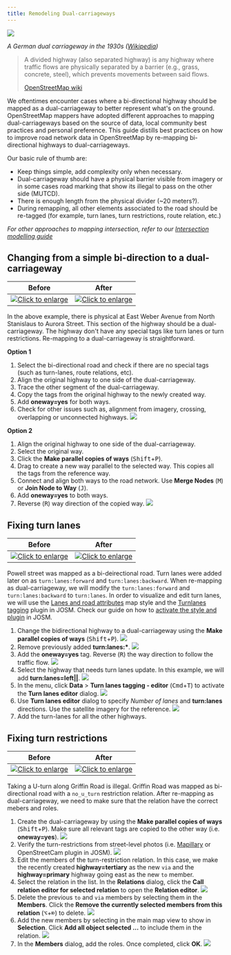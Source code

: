 ```yaml
---
title: Remodeling Dual-carriageways
---
```


![]({{site.baseurl}}/images/dual-carriageway/1200px-German_Autobahn_1936_1939.jpg)

*A German dual carriageway in the 1930s ([Wikipedia](https://upload.wikimedia.org/wikipedia/commons/thumb/b/bc/German_Autobahn_1936_1939.jpg/1200px-German_Autobahn_1936_1939.jpg))*

> A divided highway (also separated highway) is any highway where traffic flows are physically separated by a barrier (e.g., grass, concrete, steel), which prevents movements between said flows.
>
> [OpenStreetMap wiki]( https://wiki.openstreetmap.org/wiki/Editing_Standards_and_Conventions#Divided_highways)

We oftentimes encounter cases where a bi-directional highway should be mapped as a dual-carriageway to better
represent what's on the ground. OpenStreetMap mappers have adopted different approaches to mapping dual-carriageways
based on the source of data, local community best practices and personal preference. This guide distills best
practices on how to improve road network data in OpenStreetMap by re-mapping bi-directional highways to dual-carriageways.  

Our basic rule of thumb are:

*   Keep things simple, add complexity only when necessary.
*   Dual-carriageway should have a physical barrier visible from imagery or in some cases road marking that show its illegal to pass on the other side (MUTCD).
*   There is enough length from the physical divider (~20 meters?).
*   During remapping, all other elements associated to the road should be re-tagged (for example, turn lanes, turn restrictions, route relation, etc.)

*For other approaches to mapping intersection, refer to our [Intersection modelling guide]({{site.baseurl}}/mapping-for-navigation/modeling-intersections-for-map-navigation/)*

## Changing from a simple bi-direction to a dual-carriageway

<!-- https://www.openstreetmap.org/#map=18/37.955426/-121.281075 -->

|Before|After|
|---|---|
|[![][4ae13b0b]][4ae13b0b]|[![][082fb704]][082fb704]|

  [4ae13b0b]: {{site.baseurl}}/images/dual-carriageway/add-a-way-before.png "Click to enlarge"
  [082fb704]: {{site.baseurl}}/images/dual-carriageway/add-a-way-after.png "Click to enlarge"

In the above example, there is physical at East Weber Avenue from North Stanislaus to Aurora Street. This section of the highway should be a dual-carriageway.  The highway don't have any special tags like turn lanes or turn restrictions.  Re-mapping to a dual-carriageway is straightforward.

**Option 1**

1.  Select the bi-directional road and check if there are no special tags (such as turn-lanes, route relations, etc).
2.  Align the original highway to one side of the dual-carriageway.
3.  Trace the other segment of the dual-carriageway.
4.  Copy the tags from the original highway to the newly created way.
5.  Add **oneway=yes** for both ways.
6.  Check for other issues such as, alignment from imagery, crossing, overlapping or unconnected highways. ![]({{site.baseurl}}/images/dual-carriageway/simple-add-a-way.gif)

**Option 2**

1.  Align the original highway to one side of the dual-carriageway.
2.  Select the original way.
3.  Click the  **Make parallel copies of ways** (<kbd>Shift</kbd>+<kbd>P</kbd>).
4.  Drag to create a new way parallel to the selected way.  This copies all the tags from the reference way.
5.  Connect and align both ways to the road network. Use **Merge Nodes** (<kbd>M</kbd>) or **Join Node to Way** (<kbd>J</kbd>).
5.  Add **oneway=yes** to both ways.
6.  Reverse (<kbd>R</kbd>) way direction of the copied way. ![]({{site.baseurl}}/images/dual-carriageway/parallel-a-way.gif)

## Fixing turn lanes

<!-- https://www.openstreetmap.org/#map=20/37.83716908954435/-122.30457356404747 -->

|Before|After|
|---|---|
|[![][a907d766]][a907d766]|[![][55088a6b]][55088a6b]|

  [a907d766]: {{site.baseurl}}/images/dual-carriageway/turnlanes-before.png "Click to enlarge"
  [55088a6b]: {{site.baseurl}}/images/dual-carriageway/turnlanes-after.png "Click to enlarge"

Powell street was mapped as a bi-deirectional road.  Turn lanes were added later on as `turn:lanes:forward` and `turn:lanes:backward`. When re-mapping as dual-carriageway, we will modify the `turn:lanes:forward` and `turn:lanes:backward` to `turn:lanes`. In order to visualize and edit turn lanes, we will use the [Lanes and road attributes](https://josm.openstreetmap.de/wiki/Styles) map style and the [Turnlanes tagging](https://github.com/JOSM/turnlanes-tagging) plugin in JOSM. Check our  guide on how to [activate the style and plugin]({{site.baseurl}}/mapping-for-navigation/adding-turn-lanes/#pre-requirements-for-mapping-a-turn-lane-in-josm) in JOSM.

<!-- Should we add instructions for activating paint style and plugin? -->

1.  Change the bidirectional highway to a dual-carriageway using the **Make parallel copies of ways**
(<kbd>Shift</kbd>+<kbd>P</kbd>). ![]({{site.baseurl}}/images/dual-carriageway/turnlanes-make-dual.gif)
2.  Remove previously added **turn:lanes:\***. ![]({{site.baseurl}}/images/dual-carriageway/turnlanes-delete-tags.gif)
3.  Add the **oneway=yes** tag. Reverse (<kbd>R</kbd>) the way direction to follow the traffic flow.
![]({{site.baseurl}}/images/dual-carriageway/turnlanes-oneway.gif)
4.  Select the highway that needs turn lanes update.  In this example, we will add **turn:lanes=left||**.
![]({{site.baseurl}}/images/dual-carriageway/turnlanes-leftpipepipe.png)
5.  In the menu, click **Data** > **Turn lanes tagging - editor** (<kbd>Cmd</kbd>+<kbd>T</kbd>) to activate the
**Turn lanes editor** dialog. ![]({{site.baseurl}}/images/dual-carriageway/turnlanes-editor.gif)
6.  Use **Turn lanes editor** dialog to specify *Number of lanes* and **turn:lanes** directions. Use the satellite imagery
for the reference. ![]({{site.baseurl}}/images/dual-carriageway/turnlanes-addturnlanes.gif)
7.  Add the turn-lanes for all the other highways.

## Fixing turn restrictions
<!-- https://www.openstreetmap.org/edit?editor=remote#map=18/26.06462/-80.25637 -->

|Before|After|
|---|---|
|[![][f132e206]][f132e206]|[![][07d20292]][07d20292]|

  [f132e206]: {{site.baseurl}}/images/dual-carriageway/tr-before.png "Click to enlarge"
  [07d20292]: {{site.baseurl}}/images/dual-carriageway/tr-after.png "Click to enlarge"

Taking a U-turn along Griffin Road is illegal. Griffin Road was mapped as bi-directional road with a `no_u_turn` restriction relation.  After re-mapping as dual-carriageway, we need to make sure that the relation have the correct mebers and roles.

1.  Create the dual-carriageway by using the **Make parallel copies of ways** (<kbd>Shift</kbd>+<kbd>P</kbd>).
Make sure all relevant tags are copied to the other way (i.e. **oneway=yes**). ![]({{site.baseurl}}/images/dual-carriageway/tr-make-dual.gif)
2.  Verify the turn-restrictions from street-level photos (i.e. [Mapillary](https://blog.mapillary.com/update/2015/06/25/josm-mapillary.html)
or OpenStreetCam plugin in JOSM). ![]({{site.baseurl}}/images/dual-carriageway/tr-mapillary.gif)
3.  Edit the members of the turn-restriction relation.  In this case, we make the recently created
**highway=tertiary** as the new `via` and the **highway=primary** highway going east as the new `to` member.
4.  Select the relation in the list. In the **Relations** dialog, click the **Call relation editor for selected relation**
to open the **Relation editor**. ![]({{site.baseurl}}/images/dual-carriageway/tr-rel-editor.gif)
5.  Delete the previous `to` and `via` members by selecting them in the **Members**.  Click the
**Remove the currently selected members from this relation** (<kbd>⌥</kbd>+<kbd>⌦</kbd>) to delete. ![]({{site.baseurl}}/images/dual-carriageway/tr-rel-delete-members.gif)
6.  Add the new members by selecting in the main map view to show in **Selection**.
Click **Add all object selected ...** to include them in the relation. ![]({{site.baseurl}}/images/dual-carriageway/tr-rel-add-members.gif)
7.  In the **Members** dialog, add the roles.  Once completed, click **OK**. ![]({{site.baseurl}}/images/dual-carriageway/tr-rel-add-roles.gif)


<!-- WIP

## Fixing route relations

|Before|After|
|---|---|
|![]({{site.baseurl}}/images/dual-carriageway/-before.png)|![]({{site.baseurl}}/images/dual-carriageway/-after.png)|


## Etc
-->
